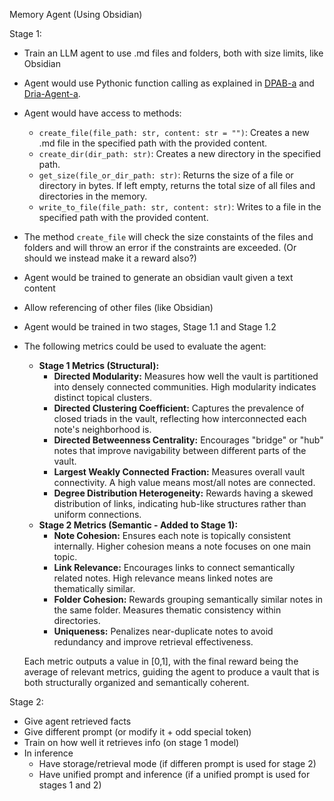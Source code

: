Memory Agent (Using Obsidian)

Stage 1:
 * Train an LLM agent to use .md files and folders, both with size limits, like Obsidian
 * Agent would use Pythonic function calling as explained in [DPAB-a](https://huggingface.co/blog/andthattoo/dpab-a) and [Dria-Agent-a](https://huggingface.co/blog/andthattoo/dria-agent-a).
 * Agent would have access to methods:
    * `create_file(file_path: str, content: str = "")`: Creates a new .md file in the specified path with the provided content.
    * `create_dir(dir_path: str)`: Creates a new directory in the specified path.
    * `get_size(file_or_dir_path: str)`: Returns the size of a file or directory in bytes. If left empty, returns the total size of all files and directories in the memory.
    * `write_to_file(file_path: str, content: str)`: Writes to a file in the specified path with the provided content.
 * The method `create_file` will check the size constaints of the files and folders and will throw an error if the constraints are exceeded. (Or should we instead make it a reward also?)
 * Agent would be trained to generate an obsidian vault given a text content
 * Allow referencing of other files (like Obsidian)
 * Agent would be trained in two stages, Stage 1.1 and Stage 1.2
 * The following metrics could be used to evaluate the agent:
    * **Stage 1 Metrics (Structural):**
        * **Directed Modularity:** Measures how well the vault is partitioned into densely connected communities. High modularity indicates distinct topical clusters.
        * **Directed Clustering Coefficient:** Captures the prevalence of closed triads in the vault, reflecting how interconnected each note's neighborhood is.
        * **Directed Betweenness Centrality:** Encourages "bridge" or "hub" notes that improve navigability between different parts of the vault.
        * **Largest Weakly Connected Fraction:** Measures overall vault connectivity. A high value means most/all notes are connected.
        * **Degree Distribution Heterogeneity:** Rewards having a skewed distribution of links, indicating hub-like structures rather than uniform connections.
    * **Stage 2 Metrics (Semantic - Added to Stage 1):**
        * **Note Cohesion:** Ensures each note is topically consistent internally. Higher cohesion means a note focuses on one main topic.
        * **Link Relevance:** Encourages links to connect semantically related notes. High relevance means linked notes are thematically similar.
        * **Folder Cohesion:** Rewards grouping semantically similar notes in the same folder. Measures thematic consistency within directories.
        * **Uniqueness:** Penalizes near-duplicate notes to avoid redundancy and improve retrieval effectiveness.
        
    Each metric outputs a value in [0,1], with the final reward being the average of relevant metrics, guiding the agent to produce a vault that is both structurally organized and semantically coherent.

Stage 2:
 * Give agent retrieved facts
 * Give different prompt (or modify it + odd special token)
 * Train on how well it retrieves info (on stage 1 model)
 * In inference
   * Have storage/retrieval mode (if differen prompt is used for stage 2)
   * Have unified prompt and inference (if a unified prompt is used for stages 1 and 2)
